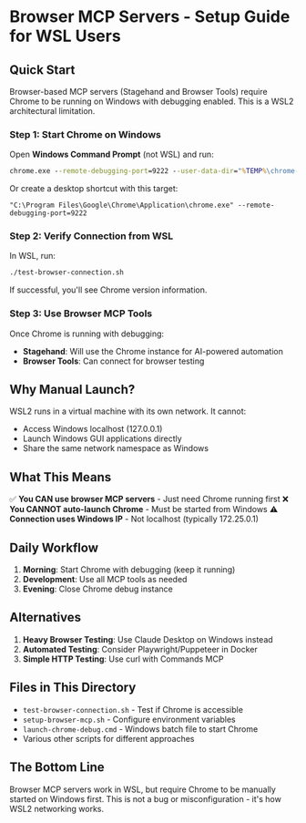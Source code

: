 # Browser MCP Servers - Setup Guide for WSL Users

## Quick Start

Browser-based MCP servers (Stagehand and Browser Tools) require Chrome to be running on Windows with debugging enabled. This is a WSL2 architectural limitation.

### Step 1: Start Chrome on Windows

Open **Windows Command Prompt** (not WSL) and run:
```cmd
chrome.exe --remote-debugging-port=9222 --user-data-dir="%TEMP%\chrome-debug" --no-first-run
```

Or create a desktop shortcut with this target:
```
"C:\Program Files\Google\Chrome\Application\chrome.exe" --remote-debugging-port=9222
```

### Step 2: Verify Connection from WSL

In WSL, run:
```bash
./test-browser-connection.sh
```

If successful, you'll see Chrome version information.

### Step 3: Use Browser MCP Tools

Once Chrome is running with debugging:
- **Stagehand**: Will use the Chrome instance for AI-powered automation
- **Browser Tools**: Can connect for browser testing

## Why Manual Launch?

WSL2 runs in a virtual machine with its own network. It cannot:
- Access Windows localhost (127.0.0.1)
- Launch Windows GUI applications directly
- Share the same network namespace as Windows

## What This Means

✅ **You CAN use browser MCP servers** - Just need Chrome running first
❌ **You CANNOT auto-launch Chrome** - Must be started from Windows
⚠️ **Connection uses Windows IP** - Not localhost (typically 172.25.0.1)

## Daily Workflow

1. **Morning**: Start Chrome with debugging (keep it running)
2. **Development**: Use all MCP tools as needed
3. **Evening**: Close Chrome debug instance

## Alternatives

1. **Heavy Browser Testing**: Use Claude Desktop on Windows instead
2. **Automated Testing**: Consider Playwright/Puppeteer in Docker
3. **Simple HTTP Testing**: Use curl with Commands MCP

## Files in This Directory

- `test-browser-connection.sh` - Test if Chrome is accessible
- `setup-browser-mcp.sh` - Configure environment variables
- `launch-chrome-debug.cmd` - Windows batch file to start Chrome
- Various other scripts for different approaches

## The Bottom Line

Browser MCP servers work in WSL, but require Chrome to be manually started on Windows first. This is not a bug or misconfiguration - it's how WSL2 networking works.